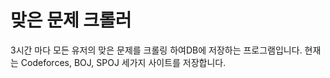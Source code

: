 # 맞은 문제 크롤러

3시간 마다 모든 유저의 맞은 문제를 크롤링 하여DB에 저장하는 프로그램입니다.
현재는 Codeforces, BOJ, SPOJ 세가지 사이트를 저장합니다.

